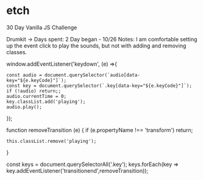 # etch

30 Day Vanilla JS Challenge

Drumkit -> Days spent: 2
    Day began - 10/26
    Notes:
        I am comfortable setting up the event click to play the sounds, but not with adding and removing classes.

window.addEventListener('keydown', (e) =>{

    const audio = document.querySelector(`audio[data-key="${e.keyCode}"]`);
    const key = document.querySelector(`.key[data-key="${e.keyCode}"]`);
    if (!audio) return;;    
    audio.currentTime = 0;
    key.classList.add('playing');
    audio.play();
  });

  function removeTransition (e) {
    if (e.propertyName !== 'transform') return;

    this.classList.remove('playing');

  }

  const keys = document.querySelectorAll('.key');
  keys.forEach(key => key.addEventListener('transitionend',removeTransition));